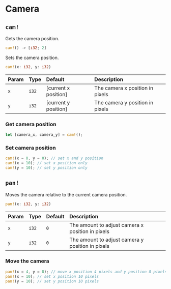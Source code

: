 # Camera

## `cam!`

Gets the camera position.

```rust title="turbo::canvas"
cam!() -> [i32; 2]
```

Sets the camera position.

```rust title="turbo::canvas"
cam!(x: i32, y: i32)
```

| Param | Type  | Default              | Description                     |
| :---- | :---- | :------------------- | :------------------------------ |
| `x`   | `i32` | [current x position] | The camera x position in pixels |
| `y`   | `i32` | [current y position] | The camera y position in pixels |

### Get camera position

```rust
let [camera_x, camera_y] = cam!();
```

### Set camera position

```rust
cam!(x = 0, y = 0); // set x and y position
cam!(x = 10); // set x position only
cam!(y = 10); // set y position only
```

## `pan!`

Moves the camera relative to the current camera position.

```rust title="turbo::canvas"
pan!(x: i32, y: i32)
```

| Param | Type  | Default | Description                                      |
| :---- | :---- | :------ | :----------------------------------------------- |
| `x`   | `i32` | `0`     | The amount to adjust camera x position in pixels |
| `y`   | `i32` | `0`     | The amount to adjust camera y position in pixels |

### Move the camera

```rust
pan!(x = 4, y = 8); // move x position 4 pixels and y position 8 pixels
pan!(x = 10); // set x position 10 pixels
pan!(y = 10); // set y position 10 pixels
```